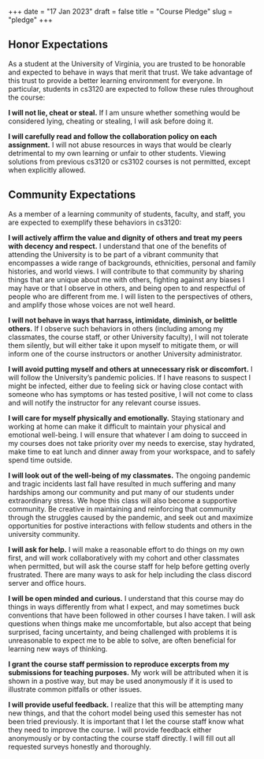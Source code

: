 +++
date = "17 Jan 2023"
draft = false
title = "Course Pledge"
slug = "pledge"
+++

## Honor Expectations

As a student at the University of Virginia, you are trusted to be
honorable and expected to behave in ways that merit that trust. We
take advantage of this trust to provide a better learning environment
for everyone. In particular, students in cs3120 are expected to follow
these rules throughout the course:

**I will not lie, cheat or steal.** If I am unsure whether something
  would be considered lying, cheating or stealing, I will ask before
  doing it.

**I will carefully read and follow the collaboration policy on each
  assignment.** I will not abuse resources in ways that would be
  clearly detrimental to my own learning or unfair to other
  students. Viewing solutions from previous cs3120 or cs3102 courses
  is not permitted, except when explicitly allowed.

## Community Expectations

As a member of a learning community of students, faculty, and staff,
you are expected to exemplify these behaviors in cs3120:

**I will actively affirm the value and dignity of others and treat my
  peers with decency and respect.** I understand that one of the
  benefits of attending the University is to be part of a vibrant
  community that encompasses a wide range of backgrounds, ethnicities,
  personal and family histories, and world views. I will contribute to
  that community by sharing things that are unique about me with
  others, fighting against any biases I may have or that I observe in
  others, and being open to and respectful of people who are different
  from me. I will listen to the perspectives of others, and amplify
  those whose voices are not well heard.

**I will not behave in ways that harrass, intimidate, diminish, or
  belittle others.** If I observe such behaviors in others (including
  among my classmates, the course staff, or other University faculty),
  I will not tolerate them silently, but will either take it upon
  myself to mitigate them, or will inform one of the course
  instructors or another University administrator.

**I will avoid putting myself and others at unnecessary risk or
  discomfort.** I will follow the University’s pandemic policies. If I
  have reasons to suspect I might be infected, either due to feeling
  sick or having close contact with someone who has symptoms or has
  tested positive, I will not come to class and will notify the
  instructor for any relevant course issues.

**I will care for myself physically and emotionally.** Staying
  stationary and working at home can make it difficult to maintain
  your physical and emotional well-being. I will ensure that whatever
  I am doing to succeed in my courses does not take priority over my
  needs to exercise, stay hydrated, make time to eat lunch and dinner
  away from your workspace, and to safely spend time outside.

**I will look out of the well-being of my classmates.** The ongoing
pandemic and tragic incidents last fall have resulted in much
suffering and many hardships among our community and put many of our
students under extraordinary stress.  We hope this class will also
become a supportive community. Be creative in maintaining and
reinforcing that community through the struggles caused by the
pandemic, and seek out and maximize opportunities for postive
interactions with fellow students and others in the university
community.

**I will ask for help.** I will make a reasonable effort to do things
on my own first, and will work collaboratively with my cohort and
other classmates when permitted, but will ask the course staff for
help before getting overly frustrated. There are many ways to ask for
help including the class discord server and office hours.

**I will be open minded and curious.** I understand that this course
  may do things in ways differently from what I expect, and may
  sometimes buck conventions that have been followed in other courses
  I have taken. I will ask questions when things make me
  uncomfortable, but also accept that being surprised, facing
  uncertainty, and being challenged with problems it is unreasonable
  to expect me to be able to solve, are often beneficial for learning
  new ways of thinking.

**I grant the course staff permission to reproduce excerpts from my
  submissions for teaching purposes.** My work will be attributed when
  it is shown in a postive way, but may be used anonymously if it is
  used to illustrate common pitfalls or other issues.

**I will provide useful feedback.** I realize that this will be
  attempting many new things, and that the cohort model being used
  this semester has not been tried previously. It is important that I
  let the course staff know what they need to improve the course. I
  will provide feedback either anonymously or by contacting the course
  staff directly. I will fill out all requested surveys honestly and
  thoroughly.

